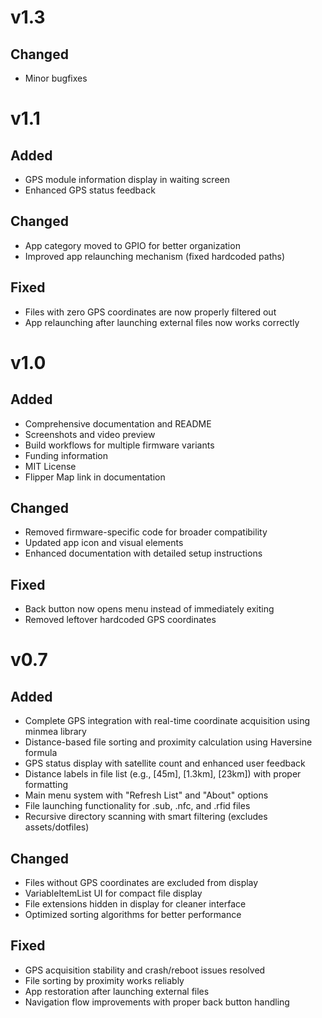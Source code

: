 # v1.3

## Changed
- Minor bugfixes

# v1.1

## Added
- GPS module information display in waiting screen
- Enhanced GPS status feedback

## Changed
- App category moved to GPIO for better organization
- Improved app relaunching mechanism (fixed hardcoded paths)

## Fixed
- Files with zero GPS coordinates are now properly filtered out
- App relaunching after launching external files now works correctly

# v1.0

## Added
- Comprehensive documentation and README
- Screenshots and video preview
- Build workflows for multiple firmware variants
- Funding information
- MIT License
- Flipper Map link in documentation

## Changed
- Removed firmware-specific code for broader compatibility
- Updated app icon and visual elements
- Enhanced documentation with detailed setup instructions

## Fixed
- Back button now opens menu instead of immediately exiting
- Removed leftover hardcoded GPS coordinates

# v0.7

## Added
- Complete GPS integration with real-time coordinate acquisition using minmea library
- Distance-based file sorting and proximity calculation using Haversine formula
- GPS status display with satellite count and enhanced user feedback
- Distance labels in file list (e.g., [45m], [1.3km], [23km]) with proper formatting
- Main menu system with "Refresh List" and "About" options
- File launching functionality for .sub, .nfc, and .rfid files
- Recursive directory scanning with smart filtering (excludes assets/dotfiles)

## Changed
- Files without GPS coordinates are excluded from display
- VariableItemList UI for compact file display
- File extensions hidden in display for cleaner interface
- Optimized sorting algorithms for better performance

## Fixed
- GPS acquisition stability and crash/reboot issues resolved
- File sorting by proximity works reliably
- App restoration after launching external files
- Navigation flow improvements with proper back button handling

